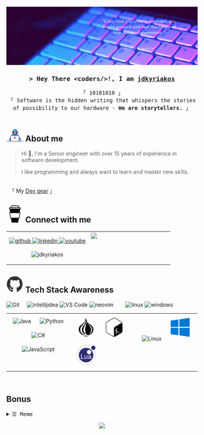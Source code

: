 ![jdkyriakos Banner](./images/banner.png)



<!-- Intro  -->
<h3 align="center">
        <samp>&gt; Hey There <b>&lt;coders/&gt;!</b>, I am
                <b><a target="_blank" href="https://linkedin.com/in/kdrakoulakis">jdkyriakos</a></b>
        </samp>
</h3>
<p align="center">
        <!-- Organisation  -->
        <samp>
                「 10101010 」
                <br>
                「 Software is the hidden writing that whispers the stories of possibility to our hardware - <b>We are storytellers.</b> 」
                <br>
                <br>
        </samp>
</p>

## <animated-image style="display: inline-block;width: 45px;max-width: 70px;"><a target="_blank" rel="noopener noreferrer" href="https://github.com/jdkyriakos" data-target="animated-image.originalLink"><img src="./images/Developer.gif" style="width: 45px;max-width: 100%;" data-target="animated-image.originalImage"></a></animated-image> About me


> Hi 👋, I'm a Senior engineer with over 15 years of experience in software development.
> 
> I like programming and always want to learn and master new skills.

<br>
&nbsp;&nbsp;「  My <a  href="https://kit.co/jdkyriakos/dev-battle-station">Dev gear</a>  」
<br>

## <animated-image style="display: inline-block;width: 45px;max-width: 70px;"><a target="_blank" rel="noopener noreferrer" href="https://github.com/jdkyriakos" data-target="animated-image.originalLink"><img src="./images/svg/coffeeIcon.svg" style="width: 45px;max-width:100%" data-target="animated-image.originalImage"></a></animated-image> Connect with me


<table>
    <tr>
        <td valign="center" width="50%">
            <div align="right"> 
                    <p align="center"> 
                    <a href="https://github.com/jdkyriakos" target="_blank">
                        <img src=https://img.shields.io/badge/github-%2324292e.svg?&style=for-the-badge&logo=github&logoColor=white alt=github style="margin-bottom: 5px;" />
                    </a>
                    <a href="https://linkedin.com/in/kdrakoulakis" target="_blank">
                        <img src=https://img.shields.io/badge/linkedin-%231E77B5.svg?&style=for-the-badge&logo=linkedin&logoColor=white alt=linkedin style="margin-bottom: 5px;" />
                    </a>
                    <a href="https://www.youtube.com/channel/UCj6YcS09VWn4VzRZz8-T56Q/playlists" target="_blank">
                        <img src=https://img.shields.io/badge/youtube-%23EE4831.svg?&style=for-the-badge&logo=youtube&logoColor=white alt=youtube style="margin-bottom: 5px;" />
                    </a> 
                    <!-- More svg icons
                        https://simpleicons.org/
                    -->
                     </p>
                    <p align="center"> <img src="https://komarev.com/ghpvc/?username=jdkyriakos&label=Profile%20views&color=0e75b6&style=flat" alt="jdkyriakos" /> </p>
            </div>
        </td>
        <td valign="top" width="50%">
            <div align="left"> 
                    <img src="https://github-readme-stats.vercel.app/api?username=jdkyriakos&show_icons=true&count_private=true&hide_border=true" align="center" /> 
            </div>
        </td>
    </tr>
</table>   


## <animated-image style="display: inline-block;width: 45px;max-width: 70px;"><a target="_blank" rel="noopener noreferrer" href="https://github.com/jdkyriakos" data-target="animated-image.originalLink"><img src="./images/githubIcon.gif" style="width: 45px;max-width:100%" data-target="animated-image.originalImage"></a></animated-image> Tech Stack Awareness


![Git][git]&nbsp;&nbsp;&nbsp;&nbsp;
![intellijidea][intellijidea]
![VS Code][VS Code]
![neovim][neovim] &nbsp;&nbsp;&nbsp;&nbsp;&nbsp;&nbsp;
![linux][linux]
![windows][windows]

[git]: https://img.shields.io/badge/-Git-%23F05032?style=flat-square&logo=git&logoColor=%23ffffff

[intellijidea]: https://img.shields.io/badge/-IntelliJ-%23007ACC?style=flat-square&logo=intellijidea&color=white&logoColor=000000
[VS Code]: https://img.shields.io/badge/-VSCode-%23007ACC?style=flat-square&logo=visual-studio-code
[neovim]: https://img.shields.io/badge/-Neovim-%2523007ACC?style=flat-square&logo=neovim&logoColor=37b026 

[linux]: https://img.shields.io/badge/-Linux-%23007ACC?style=flat-square&logo=linux&color=ffd454&logoColor=000000
[windows]: https://img.shields.io/badge/-Windows-%23007ACC?style=flat-square&logo=windows


<table><tr><td valign="top" width="33%">
<div align="center"> 
<img style="margin: 10px" src="https://profilinator.rishav.dev/skills-assets/java-original-wordmark.svg" alt="Java" height="50px" min-width="50px" title="Java"/> 
<img style="margin: 10px" src="https://profilinator.rishav.dev/skills-assets/python-original.svg" alt="Python" height="50px" min-width="50px" title="Python"/></a>  
<img style="margin: 10px" src="https://profilinator.rishav.dev/skills-assets/csharp-original.svg" alt="C#" height="50px" min-width="50px" title="C#"/> 
<img style="margin: 10px" src="https://profilinator.rishav.dev/skills-assets/javascript-original.svg" alt="JavaScript" height="50px" min-width="50px" title="JS" />  
<!--  
<img style="margin: 10px" src="https://profilinator.rishav.dev/skills-assets/react-original-wordmark.svg" alt="React" height="50px" min-width="50px" />  
<img style="margin: 10px" src="https://profilinator.rishav.dev/skills-assets/bootstrap-plain.svg" alt="Bootstrap" height="50px" min-width="50px" />  
<img style="margin: 10px" src="https://profilinator.rishav.dev/skills-assets/css3-original-wordmark.svg" alt="CSS3" height="50px" min-width="50px" />  
<img style="margin: 10px" src="https://profilinator.rishav.dev/skills-assets/html5-original-wordmark.svg" alt="HTML5" height="50px" min-width="50px" />  
<img style="margin: 10px" src="https://profilinator.rishav.dev/skills-assets/electron-original.svg" alt="Electron" height="50px" min-width="50px" />  
<img style="margin: 10px" src="https://profilinator.rishav.dev/skills-assets/javascript-original.svg" alt="JavaScript" height="50px" min-width="50px" />  
<img style="margin: 10px" src="https://profilinator.rishav.dev/skills-assets/typescript-original.svg" alt="TypeScript" height="50px" min-width="50px" />  
<img style="margin: 10px" src="https://profilinator.rishav.dev/skills-assets/vuejs-original-wordmark.svg" alt="Vue.js" height="50px" min-width="50px" />  
<img style="margin: 10px" src="https://profilinator.rishav.dev/skills-assets/go-original.svg" alt="Go" height="50px" min-width="50px" />  
<img style="margin: 10px" src="https://profilinator.rishav.dev/skills-assets/nginx-original.svg" alt="Nginx" height="50px" min-width="50px" />  
<img style="margin: 10px" src="https://profilinator.rishav.dev/skills-assets/express-original-wordmark.svg" alt="Express.js" height="50px" min-width="50px" />  
<img style="margin: 10px" src="https://profilinator.rishav.dev/skills-assets/gnu_bash-icon.svg" alt="Bash" height="50px" min-width="50px" />  
<img style="margin: 10px" src="https://profilinator.rishav.dev/skills-assets/xaml.png" alt="XAML" height="50px" min-width="50px" />  
<img style="margin: 10px" src="https://profilinator.rishav.dev/skills-assets/docker-original-wordmark.svg" alt="Docker" height="50px" min-width="50px" />  
<img style="margin: 10px" src="https://profilinator.rishav.dev/skills-assets/gulp-plain.svg" alt="gulp.js" height="50px" min-width="50px" />  
<img style="margin: 10px" src="https://profilinator.rishav.dev/skills-assets/mongodb-original-wordmark.svg" alt="MongoDB" height="50px" min-width="50px" />  
<img style="margin: 10px" src="https://profilinator.rishav.dev/skills-assets/linux-original.svg" alt="Linux" height="50px" min-width="50px" />  
<img style="margin: 10px" src="https://profilinator.rishav.dev/skills-assets/microsoft_azure-icon.svg" alt="Azure" height="50px" min-width="50px" />  
<img style="margin: 10px" src="https://profilinator.rishav.dev/skills-assets/jquery.png" alt="jQuery" height="50px" min-width="50px" />  
<img style="margin: 10px" src="https://profilinator.rishav.dev/skills-assets/angularjs-original.svg" alt="AngularJS" height="50px" min-width="50px" />  
<img style="margin: 10px" src="https://profilinator.rishav.dev/skills-assets/csharp-original.svg" alt="C#" height="50px" min-width="50px" />  
<img style="margin: 10px" src="https://profilinator.rishav.dev/skills-assets/dot-net-original-wordmark.svg" alt=".NET" height="50px" min-width="50px" />  
<img style="margin: 10px" src="https://profilinator.rishav.dev/skills-assets/springio-icon.svg" alt="Spring" height="50px" min-width="50px" />  
<img style="margin: 10px" src="https://profilinator.rishav.dev/skills-assets/redux-original.svg" alt="Redux" height="50px" min-width="50px" />  
<img style="margin: 10px" src="https://profilinator.rishav.dev/skills-assets/jenkins-icon.svg" alt="Jenkins" height="50px" min-width="50px" />  
<img style="margin: 10px" src="https://profilinator.rishav.dev/skills-assets/git-scm-icon.svg" alt="Git" height="50px" min-width="50px" />  
<img style="margin: 10px" src="https://profilinator.rishav.dev/skills-assets/java-original-wordmark.svg" alt="Java" height="50px" min-width="50px" />  
<img style="margin: 10px" src="https://profilinator.rishav.dev/skills-assets/nodejs-original-wordmark.svg" alt="Node.js" height="50px" min-width="50px" />  
<img style="margin: 10px" src="https://profilinator.rishav.dev/skills-assets/graphql.png" alt="GraphQL" height="50px" min-width="50px" />  
<img style="margin: 10px" src="https://profilinator.rishav.dev/skills-assets/mariadb.png" alt="Maria DB" height="50px" min-width="50px" />  
<img style="margin: 10px" src="https://profilinator.rishav.dev/skills-assets/mysql-original-wordmark.svg" alt="MySQL" height="50px" min-width="50px" />  
<img style="margin: 10px" src="https://profilinator.rishav.dev/skills-assets/redis-original-wordmark.svg" alt="Redis" height="50px" min-width="50px" />  
<img style="margin: 10px" src="https://profilinator.rishav.dev/skills-assets/sass-original.svg" alt="Sass" height="50px" min-width="50px" />  
<img style="margin: 10px" src="https://profilinator.rishav.dev/skills-assets/postgresql-original-wordmark.svg" alt="PostgreSQL" height="50px" min-width="50px" />  
<img style="margin: 10px" src="https://profilinator.rishav.dev/skills-assets/apache_solr-icon.svg" alt="Solr" height="50px" min-width="50px" />  
<img style="margin: 10px" src="https://profilinator.rishav.dev/skills-assets/elasticsearch.png" alt="Elastic Search" height="50px" min-width="50px" />  
<img style="margin: 10px" src="https://profilinator.rishav.dev/skills-assets/haskell.png" alt="Haskell" height="50px" min-width="50px" />  
<img style="margin: 10px" src="https://profilinator.rishav.dev/skills-assets/python-original.svg" alt="Python" height="50px" min-width="50px" />  
<img style="margin: 10px" src="https://profilinator.rishav.dev/skills-assets/rust-plain.svg" alt="Rust" height="50px" min-width="50px" />  
<img style="margin: 10px" src="https://profilinator.rishav.dev/skills-assets/ruby-original-wordmark.svg" alt="Ruby" height="50px" min-width="50px" />  
<img style="margin: 10px" src="https://profilinator.rishav.dev/skills-assets/oracle-original.svg" alt="Oracle" height="50px" min-width="50px" />  
<img style="margin: 10px" src="https://profilinator.rishav.dev/skills-assets/kotlinlang-icon.svg" alt="Kotlin" height="50px" min-width="50px" />  
<img style="margin: 10px" src="https://profilinator.rishav.dev/skills-assets/apache_kafka-icon.svg" alt="Kafka" height="50px" min-width="50px" />  
<img style="margin: 10px" src="https://profilinator.rishav.dev/skills-assets/powerbi.png" alt="Power Bi" height="50px" min-width="50px" />  
<img style="margin: 10px" src="https://profilinator.rishav.dev/skills-assets/firebase.png" alt="Firebase" height="50px" min-width="50px" />  
<img style="margin: 10px" src="https://profilinator.rishav.dev/skills-assets/d3.png" alt="D3.js" height="50px" min-width="50px" />  
<img style="margin: 10px" src="https://profilinator.rishav.dev/skills-assets/kibana.png" alt="Kibana" height="50px" min-width="50px" />  
<img style="margin: 10px" src="https://profilinator.rishav.dev/skills-assets/flask.png" alt="Flask" height="50px" min-width="50px" />  
<img style="margin: 10px" src="https://profilinator.rishav.dev/skills-assets/rabbitmq-icon.svg" alt="RabbitMQ" height="50px" min-width="50px" />  
<img style="margin: 10px" src="https://profilinator.rishav.dev/skills-assets/gatsby.png" alt="Gatsby" height="50px" min-width="50px" />  
<img style="margin: 10px" src="https://profilinator.rishav.dev/skills-assets/keras.png" alt="Keras" height="50px" min-width="50px" />  
<img style="margin: 10px" src="https://profilinator.rishav.dev/skills-assets/webpack-original.svg" alt="Webpack" height="50px" min-width="50px" />  
<img style="margin: 10px" src="https://profilinator.rishav.dev/skills-assets/backbonejs-original-wordmark.svg" alt="Backbone.js" height="50px" min-width="50px" />  
<img style="margin: 10px" src="https://profilinator.rishav.dev/skills-assets/apache_cassandra-icon.svg" alt="Cassandra" height="50px" min-width="50px" />  
<img style="margin: 10px" src="https://profilinator.rishav.dev/skills-assets/amazonwebservices-original-wordmark.svg" alt="AWS" height="50px" min-width="50px" />  
<img style="margin: 10px" src="https://profilinator.rishav.dev/skills-assets/ansible.png" alt="Ansible" height="50px" min-width="50px" />  
<img style="margin: 10px" src="https://profilinator.rishav.dev/skills-assets/deno.svg" alt="Deno" height="50px" min-width="50px" />  
<img style="margin: 10px" src="https://profilinator.rishav.dev/skills-assets/figma-icon.svg" alt="Figma" height="50px" min-width="50px" />  
<img style="margin: 10px" src="https://profilinator.rishav.dev/skills-assets/meteor.svg" alt="Meteor" height="50px" min-width="50px" />  
<img style="margin: 10px" src="https://profilinator.rishav.dev/skills-assets/adobedreamweaver.png" alt="Dreamweaver " height="50px" min-width="50px" />  
<img style="margin: 10px" src="https://profilinator.rishav.dev/skills-assets/django-original.svg" alt="Django" height="50px" min-width="50px" /> 
--> 
</div></td><td valign="top" width="33%">
    <img style="margin: 10px" src="./images/svg/perl.svg" alt="Perl" height="50px" min-width="50px"  title="Perl"/>
    <img style="margin: 10px" src="./images/svg/gnubash.svg" alt="Bash" height="50px" min-width="50px"  title="Bash"/> 
    <img style="margin: 10px" src="./images/svg/lua-color.svg" alt="Lua" height="50px" min-width="50px" title="Lua" />  
    <!--
<img style="margin: 10px" src="https://profilinator.rishav.dev/skills-assets/springio-icon.svg" alt="Spring" height="50px" min-width="50px" />  
 -->

<div align="center">  

</div></td><td valign="top" width="33%">
<div align="center">  
    <img style="margin: 10px" src="https://profilinator.rishav.dev/skills-assets/linux-original.svg" alt="Linux" height="50px" min-width="50px" title="Linux" />
    <img style="margin: 10px" src="./images/svg/windows-color.svg" alt="Windows" height="50px" min-width="50px" title="Windows"/>  
</div></td></tr></table>  

<br/>

## Bonus
<!-- Meme Section-->
<details align="left">
    <summary> <samp>&#9776; Meme</samp></summary>
    <p align="center">
        <br>
        <!-- Activity Widget -->
        <img alt="meme.gif"
                src="./images/memePic.gif" />
        <br>
    </p>
</details>

<p align="center">
  <img src="https://capsule-render.vercel.app/api?type=waving&color=gradient&height=60&section=footer"/>
</p> 
